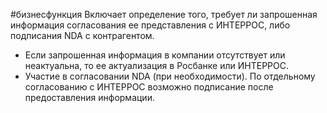 #бизнесфункция 
Включает определение того, требует ли запрошенная информация согласования ее представления с ИНТЕРРОС, либо подписания NDA с контрагентом.  
- Если запрошенная информация в компании отсутствует или неактуальна, то ее актуализация в Росбанке или ИНТЕРРОС.  
- Участие в согласовании NDA (при необходимости). По отдельному согласованию с ИНТЕРРОС возможно подписание после предоставления информации.